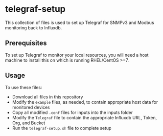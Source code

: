 # telegraf-setup
This collection of files is used to set up Telegraf for SNMPv3 and Modbus monitoring back to Influxdb.

## Prerequisites
To set up Telegraf to monitor your local resources, you will need a host machine to install this on which is running RHEL/CentOS >=7.

## Usage
To use these files:
- Download all files in this repository
- Modify the `example` files, as needed, to contain appropriate host data for monitored devices
- Copy all modified `.conf` files for inputs into the inputs folder
- Modify the `Telegraf` file to contain the appropriate Influxdb URL, Token, Org, and Bucket 
- Run the `telegraf-setup.sh` file to complete setup


